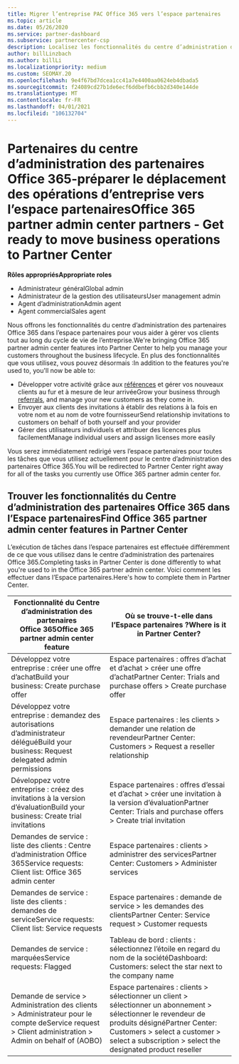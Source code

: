 ```yaml
---
title: Migrer l’entreprise PAC Office 365 vers l’espace partenaires
ms.topic: article
ms.date: 05/26/2020
ms.service: partner-dashboard
ms.subservice: partnercenter-csp
description: Localisez les fonctionnalités du centre d’administration des partenaires (PAC) Office 365, telles que la génération de vos demandes commerciales et de services, après la migration vers l’espace partenaires.
author: billLinzbach
ms.author: billLi
ms.localizationpriority: medium
ms.custom: SEOMAY.20
ms.openlocfilehash: 9e4f67bd7dcea1cc41a7e4400aa0624eb4dbada5
ms.sourcegitcommit: f24089cd27b1de6ecf6ddbefb6cbb2d340e144de
ms.translationtype: MT
ms.contentlocale: fr-FR
ms.lasthandoff: 04/01/2021
ms.locfileid: "106132704"
---
```

# <a name="office-365-partner-admin-center-partners---get-ready-to-move-business-operations-to-partner-center"></a><span data-ttu-id="58ec1-103">Partenaires du centre d’administration des partenaires Office 365-préparer le déplacement des opérations d’entreprise vers l’espace partenaires</span><span class="sxs-lookup"><span data-stu-id="58ec1-103">Office 365 partner admin center partners - Get ready to move business operations to Partner Center</span></span>

<span data-ttu-id="58ec1-104">**Rôles appropriés**</span><span class="sxs-lookup"><span data-stu-id="58ec1-104">**Appropriate roles**</span></span>

- <span data-ttu-id="58ec1-105">Administrateur général</span><span class="sxs-lookup"><span data-stu-id="58ec1-105">Global admin</span></span>
- <span data-ttu-id="58ec1-106">Administrateur de la gestion des utilisateurs</span><span class="sxs-lookup"><span data-stu-id="58ec1-106">User management admin</span></span>
- <span data-ttu-id="58ec1-107">Agent d’administration</span><span class="sxs-lookup"><span data-stu-id="58ec1-107">Admin agent</span></span>
- <span data-ttu-id="58ec1-108">Agent commercial</span><span class="sxs-lookup"><span data-stu-id="58ec1-108">Sales agent</span></span>

<span data-ttu-id="58ec1-109">Nous offrons les fonctionnalités du centre d’administration des partenaires Office 365 dans l’espace partenaires pour vous aider à gérer vos clients tout au long du cycle de vie de l’entreprise.</span><span class="sxs-lookup"><span data-stu-id="58ec1-109">We're bringing Office 365 partner admin center features into Partner Center to help you manage your customers throughout the business lifecycle.</span></span> <span data-ttu-id="58ec1-110">En plus des fonctionnalités que vous utilisez, vous pouvez désormais :</span><span class="sxs-lookup"><span data-stu-id="58ec1-110">In addition to the features you're used to, you'll now be able to:</span></span>

- <span data-ttu-id="58ec1-111">Développer votre activité grâce aux [références](referrals.md) et gérer vos nouveaux clients au fur et à mesure de leur arrivée</span><span class="sxs-lookup"><span data-stu-id="58ec1-111">Grow your business through [referrals](referrals.md), and manage your new customers as they come in.</span></span>
- <span data-ttu-id="58ec1-112">Envoyer aux clients des invitations à établir des relations à la fois en votre nom et au nom de votre fournisseur</span><span class="sxs-lookup"><span data-stu-id="58ec1-112">Send relationship invitations to customers on behalf of both yourself and your provider</span></span>
- <span data-ttu-id="58ec1-113">Gérer des utilisateurs individuels et attribuer des licences plus facilement</span><span class="sxs-lookup"><span data-stu-id="58ec1-113">Manage individual users and assign licenses more easily</span></span>

<span data-ttu-id="58ec1-114">Vous serez immédiatement redirigé vers l’espace partenaires pour toutes les tâches que vous utilisez actuellement pour le centre d’administration des partenaires Office 365.</span><span class="sxs-lookup"><span data-stu-id="58ec1-114">You will be redirected to Partner Center right away for all of the tasks you currently use Office 365 partner admin center for.</span></span>

## <a name="find-office-365-partner-admin-center-features-in-partner-center"></a><span data-ttu-id="58ec1-115">Trouver les fonctionnalités du Centre d’administration des partenaires Office 365 dans l’Espace partenaires</span><span class="sxs-lookup"><span data-stu-id="58ec1-115">Find Office 365 partner admin center features in Partner Center</span></span>

<span data-ttu-id="58ec1-116">L’exécution de tâches dans l’espace partenaires est effectuée différemment de ce que vous utilisez dans le centre d’administration des partenaires Office 365.</span><span class="sxs-lookup"><span data-stu-id="58ec1-116">Completing tasks in Partner Center is done differently to what you're used to in the Office 365 partner admin center.</span></span> <span data-ttu-id="58ec1-117">Voici comment les effectuer dans l’Espace partenaires.</span><span class="sxs-lookup"><span data-stu-id="58ec1-117">Here's how to complete them in Partner Center.</span></span>

| <span data-ttu-id="58ec1-118">Fonctionnalité du Centre d’administration des partenaires Office 365</span><span class="sxs-lookup"><span data-stu-id="58ec1-118">Office 365 partner admin center feature</span></span>                       | <span data-ttu-id="58ec1-119">Où se trouve-t-elle dans l’Espace partenaires ?</span><span class="sxs-lookup"><span data-stu-id="58ec1-119">Where is it in Partner Center?</span></span> | 
|   -----------------------------------------------  | -------------- |
| <span data-ttu-id="58ec1-120">Développez votre entreprise : créer une offre d’achat</span><span class="sxs-lookup"><span data-stu-id="58ec1-120">Build your business: Create purchase offer</span></span> | <span data-ttu-id="58ec1-121">Espace partenaires : offres d’achat et d’achat > créer une offre d’achat</span><span class="sxs-lookup"><span data-stu-id="58ec1-121">Partner Center: Trials and purchase offers > Create purchase offer</span></span> |
| <span data-ttu-id="58ec1-122">Développez votre entreprise : demandez des autorisations d’administrateur délégué</span><span class="sxs-lookup"><span data-stu-id="58ec1-122">Build your business: Request delegated admin permissions</span></span> | <span data-ttu-id="58ec1-123">Espace partenaires : les clients > demander une relation de revendeur</span><span class="sxs-lookup"><span data-stu-id="58ec1-123">Partner Center: Customers > Request a reseller relationship</span></span> |
| <span data-ttu-id="58ec1-124">Développez votre entreprise : créez des invitations à la version d’évaluation</span><span class="sxs-lookup"><span data-stu-id="58ec1-124">Build your business: Create trial invitations</span></span> | <span data-ttu-id="58ec1-125">Espace partenaires : offres d’essai et d’achat > créer une invitation à la version d’évaluation</span><span class="sxs-lookup"><span data-stu-id="58ec1-125">Partner Center: Trials and purchase offers > Create trial invitation</span></span> |
| <span data-ttu-id="58ec1-126">Demandes de service : liste des clients : Centre d’administration Office 365</span><span class="sxs-lookup"><span data-stu-id="58ec1-126">Service requests: Client list: Office 365 admin center</span></span> | <span data-ttu-id="58ec1-127">Espace partenaires : clients > administrer des services</span><span class="sxs-lookup"><span data-stu-id="58ec1-127">Partner Center: Customers > Administer services</span></span> |
| <span data-ttu-id="58ec1-128">Demandes de service : liste des clients : demandes de service</span><span class="sxs-lookup"><span data-stu-id="58ec1-128">Service requests: Client list: Service requests</span></span> | <span data-ttu-id="58ec1-129">Espace partenaires : demande de service > les demandes des clients</span><span class="sxs-lookup"><span data-stu-id="58ec1-129">Partner Center: Service request > Customer requests</span></span> |
| <span data-ttu-id="58ec1-130">Demandes de service : marquées</span><span class="sxs-lookup"><span data-stu-id="58ec1-130">Service requests: Flagged</span></span> | <span data-ttu-id="58ec1-131">Tableau de bord : clients : sélectionnez l’étoile en regard du nom de la société</span><span class="sxs-lookup"><span data-stu-id="58ec1-131">Dashboard: Customers: select the star next to the company name</span></span> |
| <span data-ttu-id="58ec1-132">Demande de service > Administration des clients > Administrateur pour le compte de</span><span class="sxs-lookup"><span data-stu-id="58ec1-132">Service request > Client administration > Admin on behalf of (AOBO)</span></span> | <span data-ttu-id="58ec1-133">Espace partenaires : clients > sélectionner un client > sélectionner un abonnement > sélectionner le revendeur de produits désigné</span><span class="sxs-lookup"><span data-stu-id="58ec1-133">Partner Center: Customers > select a customer > select a subscription > select the designated product reseller</span></span> |

